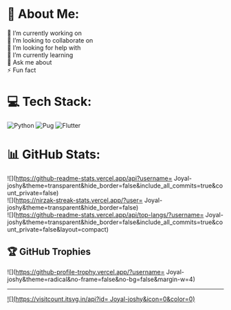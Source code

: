 # 💫 About Me:
🔭 I’m currently working on<br>👯 I’m looking to collaborate on<br>🤝 I’m looking for help with<br>🌱 I’m currently learning<br>💬 Ask me about<br>⚡ Fun fact


# 💻 Tech Stack:
![Python](https://img.shields.io/badge/python-3670A0?style=for-the-badge&logo=python&logoColor=ffdd54) ![Pug](https://img.shields.io/badge/Pug-FFF?style=for-the-badge&logo=pug&logoColor=A86454) ![Flutter](https://img.shields.io/badge/Flutter-%2302569B.svg?style=for-the-badge&logo=Flutter&logoColor=white)
# 📊 GitHub Stats:
![](https://github-readme-stats.vercel.app/api?username= Joyal-joshy&theme=transparent&hide_border=false&include_all_commits=true&count_private=false)<br/>
![](https://nirzak-streak-stats.vercel.app/?user= Joyal-joshy&theme=transparent&hide_border=false)<br/>
![](https://github-readme-stats.vercel.app/api/top-langs/?username= Joyal-joshy&theme=transparent&hide_border=false&include_all_commits=true&count_private=false&layout=compact)

## 🏆 GitHub Trophies
![](https://github-profile-trophy.vercel.app/?username= Joyal-joshy&theme=radical&no-frame=false&no-bg=false&margin-w=4)

---
[![](https://visitcount.itsvg.in/api?id= Joyal-joshy&icon=0&color=0)](https://visitcount.itsvg.in)

<!-- Proudly created with GPRM ( https://gprm.itsvg.in ) -->

